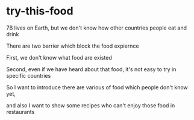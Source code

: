 # try-this-food

7B lives on Earth, but we don't know how other countries people eat and drink

There are two barrier which block the food expiernce

First, we don't know what food are existed

Second, even if we have heard about that food, it's not easy to try in specific countries

So I want to introduce there are various of food which people don't know yet,

and also I want to show some recipes who can't enjoy those food in restaurants
